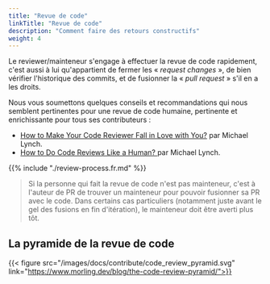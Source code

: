 ```yaml
---
title: "Revue de code"
linkTitle: "Revue de code"
description: "Comment faire des retours constructifs"
weight: 4
---
```


Le reviewer/mainteneur s'engage à effectuer la revue de code rapidement, c'est aussi à lui qu'appartient de fermer les « _request changes_ », de bien vérifier l'historique des commits, et de fusionner la « _pull request_ » s'il en a les droits.

Nous vous soumettons quelques conseils et recommandations qui nous semblent pertinentes pour une revue de code humaine, pertinente et enrichissante pour tous ses contributeurs :
- [How to Make Your Code Reviewer Fall in Love with You?](https://mtlynch.io/code-review-love/) par Michael Lynch.
- [How to Do Code Reviews Like a Human? ](https://mtlynch.io/human-code-reviews-1/) par Michael Lynch.

{{% include "./review-process.fr.md" %}}

> Si la personne qui fait la revue de code n'est pas mainteneur, c'est à l'auteur de PR de trouver un mainteneur pour pouvoir fusionner sa PR avec le code. Dans certains cas particuliers (notamment juste avant le gel des fusions en fin d'itération), le mainteneur doit être averti plus tôt.

## La pyramide de la revue de code

{{< figure src="/images/docs/contribute/code_review_pyramid.svg" link="https://www.morling.dev/blog/the-code-review-pyramid/">}}